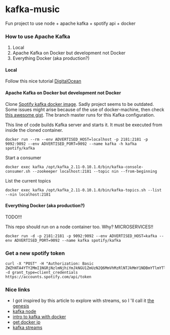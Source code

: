 # kafka-music
Fun project to use node + apache kafka + spotify api + docker

### How to use Apache Kafka

1. Local
2. Apache Kafka on Docker but development not Docker
3. Everything Docker (aka production?)

#### Local

Follow this nice tutorial [DigitalOcean](https://www.digitalocean.com/community/tutorials/how-to-install-apache-kafka-on-ubuntu-14-04#step-2-%E2%80%94-install-java)

#### Apache Kafka on Docker but development not Docker

Clone [Spotify kafka docker image](https://github.com/spotify/docker-kafka). Sadly project seems to be outdated.
Some issues might arise because of the use of docker-machine, then check [this awesome gist](https://gist.github.com/abacaphiliac/f0553548f9c577214d16290c2e751071).
The branch master runs for this Kafka configuration.

This line of code builds Kafka server and starts it. It must be executed from inside the cloned container.

```
docker run --rm --env ADVERTISED_HOST=localhost -p 2181:2181 -p 9092:9092 --env ADVERTISED_PORT=9092 --name kafka -h kafka spotify/kafka
```

Start a consumer

```
docker exec kafka /opt/kafka_2.11-0.10.1.0/bin/kafka-console-consumer.sh --zookeeper localhost:2181 --topic nin --from-beginning
```

List the current topics

```
docker exec kafka /opt/kafka_2.11-0.10.1.0/bin/kafka-topics.sh --list --nin localhost:2181
```

#### Everything Docker (aka production?)

TODO!!!

This repo should run on a node container too. Why? MICROSERVICES!!

```
docker run -d -p 2181:2181 -p 9092:9092 --env ADVERTISED_HOST=kafka --env ADVERTISED_PORT=9092 --name kafka spotify/kafka
```

### Get a new spotify token 

```
curl -X "POST" -H "Authorization: Basic ZWZhNTA4YTY2MmI1NGRjNzlmNjhiYmJkNGU1ZmUzN2Q6MmVhMzRlNTJkMmY1NDBmYTlmYTlkODkyMjQ5NGI3YzA=" -d grant_type=client_credentials https://accounts.spotify.com/api/token
```

### Nice links 
- I got inspired by this article to explore with streams, so I 'll call it [the genesis](https://technology.amis.nl/2017/02/09/nodejs-publish-messages-to-apache-kafka-topic-with-random-delays-to-generate-sample-events-based-on-records-in-csv-file/)
- [kafka node](https://github.com/SOHU-Co/kafka-node)
- [intro to kafka with docker](https://ngeor.wordpress.com/2017/03/25/kafka-with-docker-a-docker-introduction/)
- [get docker ip](https://stackoverflow.com/questions/17157721/how-to-get-a-docker-containers-ip-address-from-the-host)
- [kafka streams](https://github.com/miguno/kafka-streams-docker)